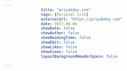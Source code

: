 ---
                title: "priyakdey.com"
                tags: [Personal site]
                externalUrl: "https://priyakdey.com"
                date: 9977-08-08
                showDate: false
                showAuthor: false
                showReadingTime: false
                showEdit: false
                showLikes: false
                showViews: false
                layoutBackgroundHeaderSpace: false
                ---
